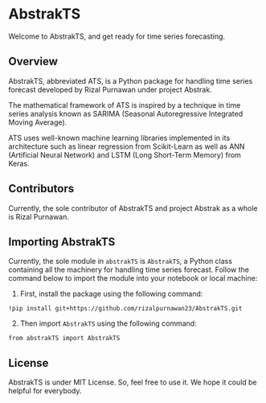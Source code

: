 # **AbstrakTS**

Welcome to AbstrakTS, and get ready for time series forecasting.

## **Overview**

AbstrakTS, abbreviated ATS, is a Python package for handling time series forecast developed by Rizal Purnawan under project Abstrak.

The mathematical framework of ATS is inspired by a technique in time series analysis known as SARIMA (Seasonal Autoregressive Integrated Moving Average).

ATS uses well-known machine learning libraries implemented in its architecture such as linear regression from Scikit-Learn as well as ANN (Artificial Neural Network) and LSTM (Long Short-Term Memory) from Keras.

## **Contributors**

Currently, the sole contributor of AbstrakTS and project Abstrak as a whole is Rizal Purnawan.

## **Importing AbstrakTS**

Currently, the sole module in `abstrakTS` is `AbstrakTS`, a Python class containing all the machinery for handling time series forecast. Follow the command below to import the module into your notebook or local machine:

1. First, install the package using the following command:
```
!pip install git+https://github.com/rizalpurnawan23/AbstrakTS.git
```
2. Then import `AbstrakTS` using the following command:
```
from abstrakTS import AbstrakTS
```

## **License**

AbstrakTS is under MIT License. So, feel free to use it. We hope it could be helpful for everybody.